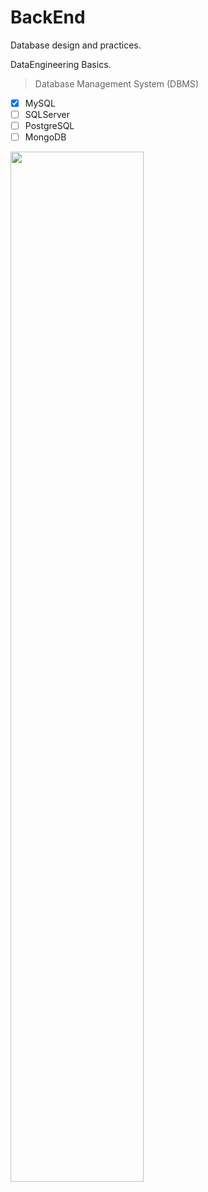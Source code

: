 # BackEnd
Database design and practices.

DataEngineering Basics.

> Database Management System (DBMS)

- [x] MySQL
- [ ] SQLServer
- [ ] PostgreSQL
- [ ] MongoDB

<img src='https://hachinet.com/upload/2020/08/hinh-anh-bai-viet-202008240419_1153518213.jpg' width=65%>
